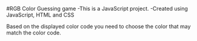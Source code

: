 #RGB Color Guessing game
-This is a JavaScript project.
-Created using JavaScript, HTML and CSS

 Based on the displayed color code you need to choose the color that may match the color code. 
